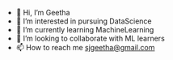 - 👋 Hi, I’m Geetha
- 👀 I’m interested in pursuing DataScience
- 🌱 I’m currently learning MachineLearning
- 💞️ I’m looking to collaborate with ML learners
- 📫 How to reach me sjgeetha@gmail.com

<!---
Geetha1711/Geetha1711 is a ✨ special ✨ repository because its `README.md` (this file) appears on your GitHub profile.
You can click the Preview link to take a look at your changes.
--->
